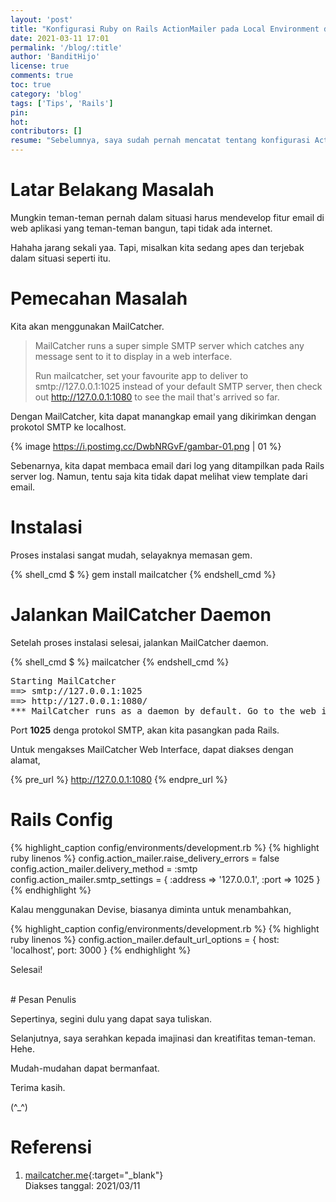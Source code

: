 ```yaml
---
layout: 'post'
title: "Konfigurasi Ruby on Rails ActionMailer pada Local Environment dengan MailCatcher"
date: 2021-03-11 17:01
permalink: '/blog/:title'
author: 'BanditHijo'
license: true
comments: true
toc: true
category: 'blog'
tags: ['Tips', 'Rails']
pin:
hot:
contributors: []
resume: "Sebelumnya, saya sudah pernah mencatat tentang konfigurasi ActionMailer dengan memanfaatkan Gmail SMTP protokol untuk mengirimkan email confirmation. Untuk testing di lokal, kita dapat memanfaatkan tools MailCatcher."
---
```


# Latar Belakang Masalah

Mungkin teman-teman pernah dalam situasi harus mendevelop fitur email di web aplikasi yang teman-teman bangun, tapi tidak ada internet.

Hahaha jarang sekali yaa. Tapi, misalkan kita sedang apes dan terjebak dalam situasi seperti itu.

# Pemecahan Masalah

Kita akan menggunakan MailCatcher.

> MailCatcher runs a super simple SMTP server which catches any message sent to it to display in a web interface.
>
> Run mailcatcher, set your favourite app to deliver to smtp://127.0.0.1:1025 instead of your default SMTP server, then check out http://127.0.0.1:1080 to see the mail that's arrived so far.

Dengan MailCatcher, kita dapat manangkap email yang dikirimkan dengan prokotol SMTP ke localhost.

{% image https://i.postimg.cc/DwbNRGvF/gambar-01.png | 01 %}

Sebenarnya, kita dapat membaca email dari log yang ditampilkan pada Rails server log. Namun, tentu saja kita tidak dapat melihat view template dari email.

# Instalasi

Proses instalasi sangat mudah, selayaknya memasan gem.

{% shell_cmd $ %}
gem install mailcatcher
{% endshell_cmd %}

# Jalankan MailCatcher Daemon

Setelah proses instalasi selesai, jalankan MailCatcher daemon.

{% shell_cmd $ %}
mailcatcher
{% endshell_cmd %}

<pre>
Starting MailCatcher
==> smtp://127.0.0.1:1025
==> http://127.0.0.1:1080/
*** MailCatcher runs as a daemon by default. Go to the web interface to quit.
</pre>

Port **1025** denga protokol SMTP, akan kita pasangkan pada Rails.

Untuk mengakses MailCatcher Web Interface, dapat diakses dengan alamat,

{% pre_url %}
http://127.0.0.1:1080
{% endpre_url %}

# Rails Config

{% highlight_caption config/environments/development.rb %}
{% highlight ruby linenos %}
config.action_mailer.raise_delivery_errors = false
config.action_mailer.delivery_method = :smtp
config.action_mailer.smtp_settings = { :address => '127.0.0.1', :port => 1025 }
{% endhighlight %}

Kalau menggunakan Devise, biasanya diminta untuk menambahkan,

{% highlight_caption config/environments/development.rb %}
{% highlight ruby linenos %}
config.action_mailer.default_url_options = { host: 'localhost', port: 3000 }
{% endhighlight %}

Selesai!






<br>
# Pesan Penulis

Sepertinya, segini dulu yang dapat saya tuliskan.

Selanjutnya, saya serahkan kepada imajinasi dan kreatifitas teman-teman. Hehe.

Mudah-mudahan dapat bermanfaat.

Terima kasih.

(^_^)




# Referensi

1. [mailcatcher.me](https://mailcatcher.me/){:target="_blank"}
<br>Diakses tanggal: 2021/03/11
